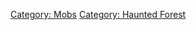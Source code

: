[Category: Mobs](Category:_Mobs "wikilink") [Category: Haunted
Forest](Category:_Haunted_Forest "wikilink")
